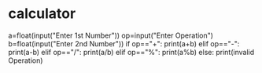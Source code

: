 # calculator
a=float(input("Enter 1st Number"))
op=input("Enter Operation")
b=float(input("Enter 2nd Number"))
if op=="+":
  print(a+b)
elif op=="-":
  print(a-b)
elif op=="/":
  print(a/b)
elif op=="%":
  print(a%b)
else:
  print(invalid Operation)
